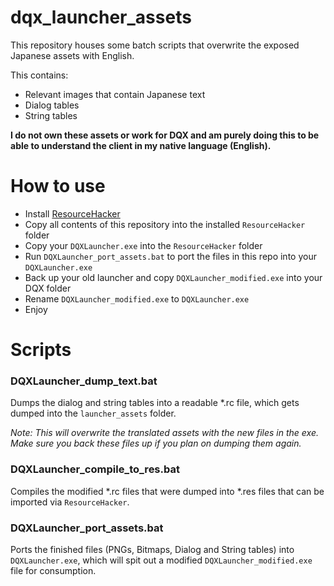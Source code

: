 # dqx_launcher_assets

This repository houses some batch scripts that overwrite the exposed Japanese assets with English.

This contains:
- Relevant images that contain Japanese text
- Dialog tables
- String tables

**I do not own these assets or work for DQX and am purely doing this to be able to understand the client in my native language (English).**

# How to use
- Install [ResourceHacker](http://www.angusj.com/resourcehacker/)
- Copy all contents of this repository into the installed `ResourceHacker` folder
- Copy your `DQXLauncher.exe` into the `ResourceHacker` folder
- Run `DQXLauncher_port_assets.bat` to port the files in this repo into your `DQXLauncher.exe`
- Back up your old launcher and copy `DQXLauncher_modified.exe` into your DQX folder
- Rename `DQXLauncher_modified.exe` to `DQXLauncher.exe`
- Enjoy

# Scripts

### DQXLauncher_dump_text.bat

Dumps the dialog and string tables into a readable *.rc file, which gets dumped into the `launcher_assets` folder.

*Note: This will overwrite the translated assets with the new files in the exe. Make sure you back these files up if you plan on dumping them again.*

### DQXLauncher_compile_to_res.bat

Compiles the modified *.rc files that were dumped into *.res files that can be imported via `ResourceHacker`.

### DQXLauncher_port_assets.bat

Ports the finished files (PNGs, Bitmaps, Dialog and String tables) into `DQXLauncher.exe`, which will spit out a modified `DQXLauncher_modified.exe` file for consumption.
